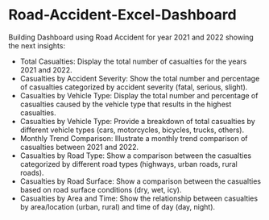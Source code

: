 # Road-Accident-Excel-Dashboard

Building Dashboard using Road Accident for year 2021 and 2022 showing the next insights:

* Total Casualties: Display the total number of casualties for the years 2021 and 2022.
* Casualties by Accident Severity: Show the total number and percentage of casualties categorized by accident severity (fatal, serious, slight).
* Casualties by Vehicle Type: Display the total number and percentage of casualties caused by the vehicle type that results in the highest casualties.
* Casualties by Vehicle Type: Provide a breakdown of total casualties by different vehicle types (cars, motorcycles, bicycles, trucks, others).
* Monthly Trend Comparison: Illustrate a monthly trend comparison of casualties between 2021 and 2022.
* Casualties by Road Type: Show a comparison between the casualties categorized by different road types (highways, urban roads, rural roads).
* Casualties by Road Surface: Show a comparison between the casualties based on road surface conditions (dry, wet, icy).
* Casualties by Area and Time: Show the relationship between casualties by area/location (urban, rural) and time of day (day, night).

